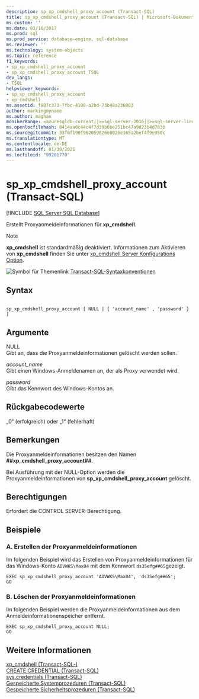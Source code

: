 ```yaml
---
description: sp_xp_cmdshell_proxy_account (Transact-SQL)
title: sp_xp_cmdshell_proxy_account (Transact-SQL) | Microsoft-Dokumentation
ms.custom: ''
ms.date: 03/16/2017
ms.prod: sql
ms.prod_service: database-engine, sql-database
ms.reviewer: ''
ms.technology: system-objects
ms.topic: reference
f1_keywords:
- sp_xp_cmdshell_proxy_account
- sp_xp_cmdshell_proxy_account_TSQL
dev_langs:
- TSQL
helpviewer_keywords:
- sp_xp_cmdshell_proxy_account
- xp_cmdshell
ms.assetid: f807c373-7fbc-4108-a2bd-73b48a236003
author: markingmyname
ms.author: maghan
monikerRange: =azuresqldb-current||>=sql-server-2016||>=sql-server-linux-2017||=azuresqldb-mi-current
ms.openlocfilehash: 8414aa0c44c4f7d39b6be251bc47a9d23b4d783b
ms.sourcegitcommit: 33f0f190f962059826e002be165a2bef4f9e350c
ms.translationtype: MT
ms.contentlocale: de-DE
ms.lasthandoff: 01/30/2021
ms.locfileid: "99201770"
---
```

# <a name="sp_xp_cmdshell_proxy_account-transact-sql"></a>sp_xp_cmdshell_proxy_account (Transact-SQL)
[!INCLUDE [SQL Server SQL Database](../../includes/applies-to-version/sql-asdb.md)]

  Erstellt Proxyanmeldeinformationen für **xp_cmdshell**.  
  
> [!NOTE]  
>  **xp_cmdshell** ist standardmäßig deaktiviert. Informationen zum Aktivieren von **xp_cmdshell** finden Sie unter [xp_cmdshell Server Konfigurations Option](../../database-engine/configure-windows/xp-cmdshell-server-configuration-option.md).  
  
 ![Symbol für Themenlink](../../database-engine/configure-windows/media/topic-link.gif "Symbol für Themenlink") [Transact-SQL-Syntaxkonventionen](../../t-sql/language-elements/transact-sql-syntax-conventions-transact-sql.md)  
  
## <a name="syntax"></a>Syntax  
  
```  
  
sp_xp_cmdshell_proxy_account [ NULL | { 'account_name' , 'password' } ]  
```  
  
## <a name="arguments"></a>Argumente  
 NULL  
 Gibt an, dass die Proxyanmeldeinformationen gelöscht werden sollen.  
  
 *account_name*  
 Gibt einen Windows-Anmeldenamen an, der als Proxy verwendet wird.  
  
 *password*  
 Gibt das Kennwort des Windows-Kontos an.  
  
## <a name="return-code-values"></a>Rückgabecodewerte  
 „0“ (erfolgreich) oder „1“ (fehlerhaft)  
  
## <a name="remarks"></a>Bemerkungen  
 Die Proxyanmeldeinformationen besitzen den Namen **##xp_cmdshell_proxy_account##**.  
  
 Bei Ausführung mit der NULL-Option werden die Proxyanmeldeinformationen von **sp_xp_cmdshell_proxy_account** gelöscht.  
  
## <a name="permissions"></a>Berechtigungen  
 Erfordert die CONTROL SERVER-Berechtigung.  
  
## <a name="examples"></a>Beispiele  
  
### <a name="a-creating-the-proxy-credential"></a>A. Erstellen der Proxyanmeldeinformationen  
 Im folgenden Beispiel wird das Erstellen von Proxyanmeldeinformationen für das Windows-Konto `ADVWKS\Max04` mit dem Kennwort `ds35efg##65`gezeigt.  
  
```  
EXEC sp_xp_cmdshell_proxy_account 'ADVWKS\Max04', 'ds35efg##65';  
GO  
```  
  
### <a name="b-dropping-the-proxy-credential"></a>B. Löschen der Proxyanmeldeinformationen  
 Im folgenden Beispiel werden die Proxyanmeldeinformationen aus dem Anmeldeinformationenspeicher entfernt.  
  
```  
EXEC sp_xp_cmdshell_proxy_account NULL;  
GO  
```  
  
## <a name="see-also"></a>Weitere Informationen  
 [xp_cmdshell &#40;Transact-SQL-&#41;](../../relational-databases/system-stored-procedures/xp-cmdshell-transact-sql.md)   
 [CREATE CREDENTIAL &#40;Transact-SQL&#41;](../../t-sql/statements/create-credential-transact-sql.md)   
 [sys.credentials &#40;Transact-SQL&#41;](../../relational-databases/system-catalog-views/sys-credentials-transact-sql.md)   
 [Gespeicherte Systemprozeduren &#40;Transact-SQL&#41;](../../relational-databases/system-stored-procedures/system-stored-procedures-transact-sql.md)   
 [Gespeicherte Sicherheitsprozeduren &#40;Transact-SQL&#41;](../../relational-databases/system-stored-procedures/security-stored-procedures-transact-sql.md)  
  
  
